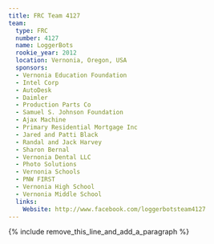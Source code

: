 ```yaml
---
title: FRC Team 4127
team:
  type: FRC
  number: 4127
  name: LoggerBots
  rookie_year: 2012
  location: Vernonia, Oregon, USA
  sponsors:
  - Vernonia Education Foundation
  - Intel Corp
  - AutoDesk
  - Daimler
  - Production Parts Co
  - Samuel S. Johnson Foundation
  - Ajax Machine
  - Primary Residential Mortgage Inc
  - Jared and Patti Black
  - Randal and Jack Harvey
  - Sharon Bernal
  - Vernonia Dental LLC
  - Photo Solutions
  - Vernonia Schools
  - PNW FIRST
  - Vernonia High School
  - Vernonia Middle School
  links:
    Website: http://www.facebook.com/loggerbotsteam4127
---
```


{% include remove_this_line_and_add_a_paragraph %}